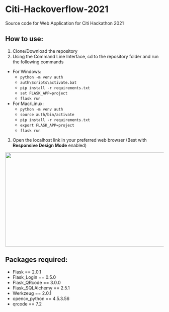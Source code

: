 # Citi-Hackoverflow-2021
Source code for Web Application for Citi Hackathon 2021

## How to use:
1. Clone/Download the repository
2. Using the Command Line Interface, cd to the repository folder and run the following commands
  - For Windows:
    - `python -m venv auth`
    - `auth\Scripts\activate.bat`
    - `pip install -r requirements.txt`
    - `set FLASK_APP=project`
    - `flask run`
  - For Mac/Linux:
    - `python -m venv auth`
    - `source auth/bin/activate`
    - `pip install -r requirements.txt`
    - `export FLASK_APP=project`
    - `flask run`
 3. Open the localhost link in your preferred web browser (Best with **Responsive Design Mode** enabled)

<p align="center">
  <img src="https://user-images.githubusercontent.com/49337598/128386962-ec9f74b9-a0da-4348-8f9d-16f03866c64a.png" width="600" height="300">
</p>

## Packages required:
* Flask == 2.0.1
* Flask_Login == 0.5.0
* Flask_QRcode == 3.0.0
* Flask_SQLAlchemy == 2.5.1
* Werkzeug == 2.0.1
* opencv_python == 4.5.3.56
* qrcode == 7.2
